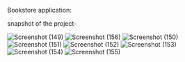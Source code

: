 Bookstore application:

snapshot of the project-

![Screenshot (149)](https://user-images.githubusercontent.com/83210478/146642465-463dff92-49cd-484f-ac72-dd35a6f1421b.png)
![Screenshot (156)](https://user-images.githubusercontent.com/83210478/146642469-865988e4-0efa-4bcb-8cdb-9639dca32e96.png)
![Screenshot (150)](https://user-images.githubusercontent.com/83210478/146642468-f34ae7f7-a576-4552-9527-66afbb7b5c26.png)
![Screenshot (151)](https://user-images.githubusercontent.com/83210478/146642479-132a469c-2b44-4e67-bb4c-005a80694397.png)
![Screenshot (152)](https://user-images.githubusercontent.com/83210478/146642481-0ff6f949-6128-45bf-ab20-7e53a96b4ec5.png)
![Screenshot (153)](https://user-images.githubusercontent.com/83210478/146642482-e865b36c-aecb-45f2-85a3-e52fdfc3bceb.png)
![Screenshot (154)](https://user-images.githubusercontent.com/83210478/146642483-982e6503-cf3d-43c3-b961-ab84ff4678fe.png)
![Screenshot (155)](https://user-images.githubusercontent.com/83210478/146642485-cd028a2d-8512-4ae8-973a-5bcef426f882.png)

